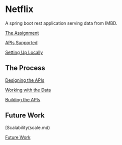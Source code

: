 # Netflix

A spring boot rest application serving data from IMBD.

[The Assignment](assignment.md)

[APIs Supported](apis.md)

[Setting Up Locally](settingUp.md)

## The Process 

[Designing the APIs](design.md)

[Working with the Data](data.md)

[Building the APIs](buildingApis.md)

## Future Work

[Scalability(scale.md)

[Future Work](futureWork.md)




